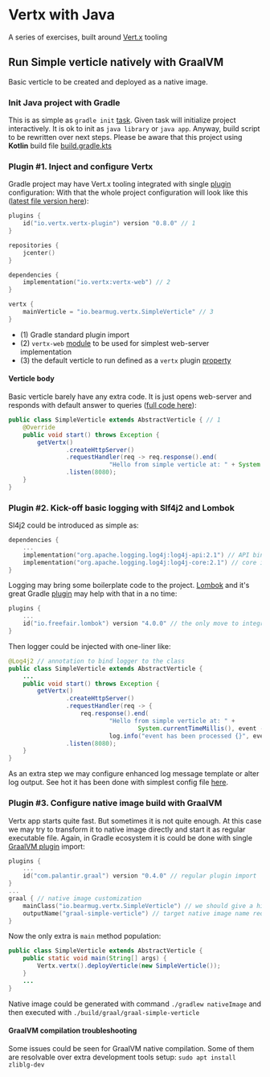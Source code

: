# Vertx with Java
A series of exercises, built around [Vert.x](https://vertx.io/) tooling

## Run Simple verticle natively with GraalVM
Basic verticle to be created and deployed as a native image.

### Init Java project with Gradle
This is as simple as `gradle init` [task](https://docs.gradle.org/current/userguide/build_init_plugin.html#sec:build_init_tasks).
Given task will initialize project interactively. It is ok to init as `java library` or `java app`. Anyway, build script 
to be rewritten over next steps. Please be aware that this project using **Kotlin** build file 
[build.gradle.kts](./build.gradle.kts)

### Plugin #1. Inject and configure Vertx
Gradle project may have Vert.x tooling integrated with single [plugin](https://plugins.gradle.org/plugin/io.vertx.vertx-plugin) configuration:
With that the whole project configuration will look like this ([latest file version here](./build.gradle.kts)):
```kotlin
plugins {
    id("io.vertx.vertx-plugin") version "0.8.0" // 1
}

repositories {
    jcenter()
}

dependencies {
    implementation("io.vertx:vertx-web") // 2
}

vertx {
    mainVerticle = "io.bearmug.vertx.SimpleVerticle" // 3
}
```
- (1) Gradle standard plugin import
- (2) `vertx-web` [module](https://vertx.io/docs/vertx-web/js/) to be used for simplest web-server implementation
- (3) the default verticle to run defined as a `vertx` plugin [property](https://github.com/jponge/vertx-gradle-plugin#using-kotlin-dsl)

#### Verticle body
Basic verticle barely have any extra code. It is just opens web-server and responds with default
answer to queries ([full code here](./src/main/java/io/bearmug/vertx/SimpleVerticle.java)):
```java
public class SimpleVerticle extends AbstractVerticle { // 1
    @Override
    public void start() throws Exception {
        getVertx()
                .createHttpServer()
                .requestHandler(req -> req.response().end(
                            "Hello from simple verticle at: " + System.currentTimeMillis()))
                .listen(8080);
    }
}
```

### Plugin #2. Kick-off basic logging with Slf4j2 and Lombok
Sl4j2 could be introduced as simple as:
```kotlin
dependencies {
    ...
    implementation("org.apache.logging.log4j:log4j-api:2.1") // API bindings
    implementation("org.apache.logging.log4j:log4j-core:2.1") // core implementation
}
```

Logging may bring some boilerplate code to the project. [Lombok](https://projectlombok.org/) and it's
great Gradle [plugin](https://plugins.gradle.org/plugin/io.freefair.lombok) may help with that in a no time:
```kotlin
plugins {
    ...
    id("io.freefair.lombok") version "4.0.0" // the only move to integrate Lombok to the project
}
```

Then logger could be injected with one-liner like:
```java
@Log4j2 // annotation to bind logger to the class
public class SimpleVerticle extends AbstractVerticle {
    ...
    public void start() throws Exception {
        getVertx()
                .createHttpServer()
                .requestHandler(req -> {
                    req.response().end(
                            "Hello from simple verticle at: " +
                                    System.currentTimeMillis(), event ->
                            log.info("event has been processed {}", event));})  // log member could be used right away
                .listen(8080);
    }
}
```

As an extra step we may configure enhanced log message template or alter log output. See hot it has been done
with simplest config file [here](./src/main/resources/log4j2.xml).

### Plugin #3. Configure native image build with GraalVM
Vertx app starts quite fast. But sometimes it is not quite enough. At this case we may try to transform it
to native image directly and start it as regular executable file. Again, in Gradle ecosystem it is could be
done with single [GraalVM plugin](https://plugins.gradle.org/plugin/com.palantir.graal) import:
```kotlin
plugins {
    ...
    id("com.palantir.graal") version "0.4.0" // regular plugin import
}
...
graal { // native image customization
    mainClass("io.bearmug.vertx.SimpleVerticle") // we should give a hint about main class to execute
    outputName("graal-simple-verticle") // target native image name required
}
```

Now the only extra is `main` method population:
```java
public class SimpleVerticle extends AbstractVerticle {
    public static void main(String[] args) {
        Vertx.vertx().deployVerticle(new SimpleVerticle());
    }
    ...
}
```
Native image could be generated with command `./gradlew nativeImage` and then executed with `./build/graal/graal-simple-verticle`

#### GraalVM compilation troubleshooting 
Some issues could be seen for GraalVM native compilation. Some of them are resolvable over extra development
tools setup: `sudo apt install zliblg-dev`
